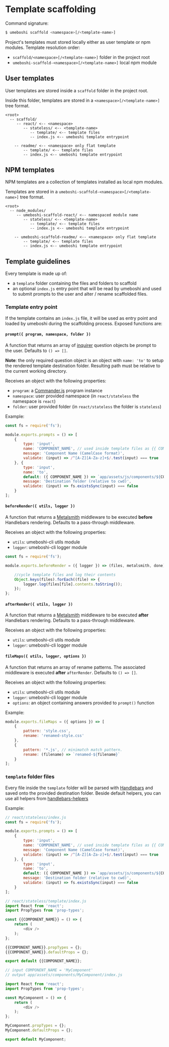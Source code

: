 # Template scaffolding

Command signature:

```sh
$ umeboshi scaffold <namespace>[/<template-name>]
```

Project's templates must stored locally either as user template or npm modules. Template resolution order:

* `scaffold/<namespace>[/<template-name>]` folder in the project root
* `umeboshi-scaffold-<namespace>[/<template-name>]` local npm module

## User templates

User templates are stored inside a `scaffold` folder in the project root.

Inside this folder, templates are stored in a `<namespace>[/<template-name>]` tree format.  

```
<root>
  -- scaffold/
     -- react/ <-- <namespace>
        -- stateless/ <-- <template-name>
           -- template/ <-- template files
           -- index.js <-- umeboshi template entrypoint

    -- readme/ <-- <namespace> only flat template
        -- template/ <-- template files
        -- index.js <-- umeboshi template entrypoint
```

## NPM templates

NPM templates are a collection of templates installed as local npm modules.

Templates are stored in a `umeboshi-scaffold-<namespace>[/<template-name>]` tree format.  

```
<root>
  -- node_modules/
     -- umeboshi-scaffold-react/ <-- namespaced module name
        -- stateless/ <-- <template-name>
           -- template/ <-- template files
           -- index.js <-- umeboshi template entrypoint

    -- umeboshi-scaffold-readme/ <-- <namespace> only flat template
        -- template/ <-- template files
        -- index.js <-- umeboshi template entrypoint
```

## Template guidelines

Every template is made up of:

* a `template` folder containing the files and folders to scaffold
* an optional `index.js` entry point that will be read by umeboshi and used to submit prompts to the user and alter / rename scaffolded files.


### Template entry point

If the template contains an `index.js` file, it will be used as entry point and loaded by umeboshi during the scaffolding process. Exposed functions are:


#### `prompt({ program, namespace, folder })`

A function that returns an array of [inquirer](https://github.com/SBoudrias/Inquirer.js#questions) question objects be prompt to the user. Defaults to `() => []`.

**Note**: the only required question object is an object with `name: 'to'` to setup the rendered template destination folder. Resulting path must be relative to the current working directory.

Receives an object with the following properties:

* `program`: a [Commander.js](https://github.com/tj/commander.js/) program instance
* `namespace`: user provided namespace (in `react/stateless` the namespace is `react`)
* `folder`: user provided folder (in `react/stateless` the folder is `stateless`)

Example:

```js
const fs = require('fs');

module.exports.prompts = () => [
    {
        type: 'input',
        name: 'COMPONENT_NAME', // used inside template files as {{ COMPONENT_NAME }}
        message: 'Component Name (CamelCase format)',
        validate: (input) => /^[A-Z][A-Za-z]+$/.test(input) === true
    }, {
        type: 'input',
        name: 'to',
        default: ({ COMPONENT_NAME }) => `app/assets/js/components/${COMPONENT_NAME}`,
        message: 'Destination folder (relative to cwd)',
        validate: (input) => fs.existsSync(input) === false
    }
];
```

#### `beforeRender({ utils, logger })`

A function that returns a [Metalsmith](http://www.metalsmith.io/) middleware to be executed **before** Handlebars rendering. Defaults to a pass-through middleware.

Receives an object with the following properties:

* `utils`: umeboshi-cli utils module
* `logger`: umeboshi-cli logger module

```js
const fs = require('fs');

module.exports.beforeRender = ({ logger }) => (files, metalsmith, done) => {

    //cycle template files and log their contents
    Object.keys(files).forEach((file) => {
        logger.log(files[file].contents.toString());
    });
};
```

#### `afterRender({ utils, logger })`

A function that returns a [Metalsmith](http://www.metalsmith.io/) middleware to be executed **after** Handlebars rendering. Defaults to a pass-through middleware.

Receives an object with the following properties:

* `utils`: umeboshi-cli utils module
* `logger`: umeboshi-cli logger module


#### `fileMaps({ utils, logger, options })`

A function that returns an array of rename patterns. The associated middleware is executed **after** `afterRender`. Defaults to `() => []`.

Receives an object with the following properties:

* `utils`: umeboshi-cli utils module
* `logger`: umeboshi-cli logger module
* `options`: an object containing answers provided to `prompt()` function

Example: 

```js
module.exports.fileMaps = ({ options }) => [
    {
        pattern: 'style.css',
        rename: 'renamed-style.css'
    }, 
    {
        pattern: '*.js', // minimatch match pattern.
        rename: (filename) => `renamed-${filename}`
    }
];
```


### `template` folder files

Every file inside the `template` folder will be parsed with [Handlebars](http://handlebarsjs.com/) and saved onto the provided destination folder. Beside default helpers, you can use all helpers from [handlebars-helpers](https://github.com/helpers/handlebars-helpers)

Example:

```js
// react/stateless/index.js
const fs = require('fs');

module.exports.prompts = () => [
    {
        type: 'input',
        name: 'COMPONENT_NAME', // used inside template files as {{ COMPONENT_NAME }}
        message: 'Component Name (CamelCase format)',
        validate: (input) => /^[A-Z][A-Za-z]+$/.test(input) === true
    }, {
        type: 'input',
        name: 'to',
        default: ({ COMPONENT_NAME }) => `app/assets/js/components/${COMPONENT_NAME}`,
        message: 'Destination folder (relative to cwd)',
        validate: (input) => fs.existsSync(input) === false
    }
];
```

```js
// react/stateless/template/index.js
import React from 'react';
import PropTypes from 'prop-types';

const {{COMPONENT_NAME}} = () => {
    return (
        <div />
    );
};

{{COMPONENT_NAME}}.propTypes = {};
{{COMPONENT_NAME}}.defaultProps = {};

export default {{COMPONENT_NAME}};
```

```js
// input COMPONENT_NAME = 'MyComponent' 
// output app/assets/components/MyComponent/index.js

import React from 'react';
import PropTypes from 'prop-types';

const MyComponent = () => {
    return (
        <div />
    );
};

MyComponent.propTypes = {};
MyComponent.defaultProps = {};

export default MyComponent;
```